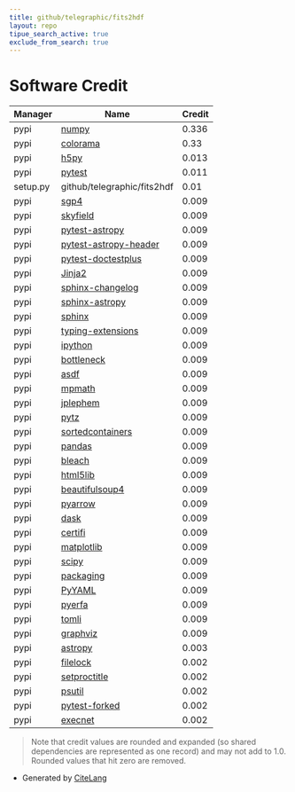 ```yaml
---
title: github/telegraphic/fits2hdf
layout: repo
tipue_search_active: true
exclude_from_search: true
---
```

# Software Credit

|Manager|Name|Credit|
|-------|----|------|
|pypi|[numpy](https://www.numpy.org)|0.336|
|pypi|[colorama](https://github.com/tartley/colorama)|0.33|
|pypi|[h5py](http://www.h5py.org)|0.013|
|pypi|[pytest](https://pypi.org/project/pytest)|0.011|
|setup.py|github/telegraphic/fits2hdf|0.01|
|pypi|[sgp4](https://github.com/brandon-rhodes/python-sgp4)|0.009|
|pypi|[skyfield](http://github.com/brandon-rhodes/python-skyfield/)|0.009|
|pypi|[pytest-astropy](https://github.com/astropy/pytest-astropy)|0.009|
|pypi|[pytest-astropy-header](https://pypi.org/project/pytest-astropy-header)|0.009|
|pypi|[pytest-doctestplus](https://pypi.org/project/pytest-doctestplus)|0.009|
|pypi|[Jinja2](https://pypi.org/project/Jinja2)|0.009|
|pypi|[sphinx-changelog](https://pypi.org/project/sphinx-changelog)|0.009|
|pypi|[sphinx-astropy](https://pypi.org/project/sphinx-astropy)|0.009|
|pypi|[sphinx](https://pypi.org/project/sphinx)|0.009|
|pypi|[typing-extensions](https://pypi.org/project/typing-extensions)|0.009|
|pypi|[ipython](https://pypi.org/project/ipython)|0.009|
|pypi|[bottleneck](https://pypi.org/project/bottleneck)|0.009|
|pypi|[asdf](https://pypi.org/project/asdf)|0.009|
|pypi|[mpmath](https://pypi.org/project/mpmath)|0.009|
|pypi|[jplephem](https://pypi.org/project/jplephem)|0.009|
|pypi|[pytz](https://pypi.org/project/pytz)|0.009|
|pypi|[sortedcontainers](https://pypi.org/project/sortedcontainers)|0.009|
|pypi|[pandas](https://pypi.org/project/pandas)|0.009|
|pypi|[bleach](https://pypi.org/project/bleach)|0.009|
|pypi|[html5lib](https://pypi.org/project/html5lib)|0.009|
|pypi|[beautifulsoup4](https://pypi.org/project/beautifulsoup4)|0.009|
|pypi|[pyarrow](https://pypi.org/project/pyarrow)|0.009|
|pypi|[dask](https://pypi.org/project/dask)|0.009|
|pypi|[certifi](https://pypi.org/project/certifi)|0.009|
|pypi|[matplotlib](https://pypi.org/project/matplotlib)|0.009|
|pypi|[scipy](https://pypi.org/project/scipy)|0.009|
|pypi|[packaging](https://pypi.org/project/packaging)|0.009|
|pypi|[PyYAML](https://pypi.org/project/PyYAML)|0.009|
|pypi|[pyerfa](https://pypi.org/project/pyerfa)|0.009|
|pypi|[tomli](https://pypi.org/project/tomli)|0.009|
|pypi|[graphviz](https://pypi.org/project/graphviz)|0.009|
|pypi|[astropy](http://astropy.org)|0.003|
|pypi|[filelock](https://pypi.org/project/filelock)|0.002|
|pypi|[setproctitle](https://pypi.org/project/setproctitle)|0.002|
|pypi|[psutil](https://pypi.org/project/psutil)|0.002|
|pypi|[pytest-forked](https://pypi.org/project/pytest-forked)|0.002|
|pypi|[execnet](https://pypi.org/project/execnet)|0.002|


> Note that credit values are rounded and expanded (so shared dependencies are represented as one record) and may not add to 1.0. Rounded values that hit zero are removed.


- Generated by [CiteLang](https://github.com/vsoch/citelang)
